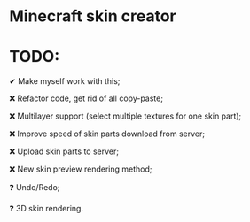 # Minecraft skin creator


# TODO:
✔ Make myself work with this;

❌ Refactor code, get rid of all copy-paste;

❌ Multilayer support (select multiple textures for one skin part);

❌ Improve speed of skin parts download from server;

❌ Upload skin parts to server;

❌ New skin preview rendering method;

❓ Undo/Redo;

❓ 3D skin rendering.